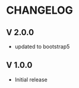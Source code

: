CHANGELOG
=========

V 2.0.0
-------
 - updated to bootstrap5
  

V 1.0.0
-------
 - Initial release 